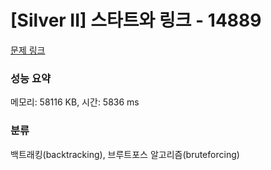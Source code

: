 # [Silver II] 스타트와 링크 - 14889 

[문제 링크](https://www.acmicpc.net/problem/14889) 

### 성능 요약

메모리: 58116 KB, 시간: 5836 ms

### 분류

백트래킹(backtracking), 브루트포스 알고리즘(bruteforcing)

